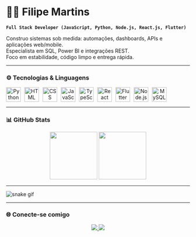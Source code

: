 # 👨‍💻 Filipe Martins

**`Full Stack Developer (JavaScript, Python, Node.js, React.js, Flutter)`**

Construo sistemas sob medida: automações, dashboards, APIs e aplicações web/mobile.  
Especialista em SQL, Power BI e integrações REST.  
Foco em estabilidade, código limpo e entrega rápida.

---

### ⚙️ Tecnologias & Linguagens

<div align="center" style="display: flex; flex-wrap: wrap; gap: 10px;">
  <img src="https://cdn.jsdelivr.net/gh/devicons/devicon@latest/icons/python/python-original.svg" width="40px" title="Python" />
  <img src="https://cdn.jsdelivr.net/gh/devicons/devicon@latest/icons/html5/html5-original.svg" width="40px" title="HTML" />
  <img src="https://cdn.jsdelivr.net/gh/devicons/devicon@latest/icons/css3/css3-original.svg" width="40px" title="CSS" />
  <img src="https://cdn.jsdelivr.net/gh/devicons/devicon@latest/icons/javascript/javascript-original.svg" width="40px" title="JavaScript" />
  <img src="https://cdn.jsdelivr.net/gh/devicons/devicon@latest/icons/typescript/typescript-original.svg" width="40px" title="TypeScript" />
  <img src="https://cdn.jsdelivr.net/gh/devicons/devicon@latest/icons/react/react-original.svg" width="40px" title="React" />
  <img src="https://cdn.jsdelivr.net/gh/devicons/devicon@latest/icons/flutter/flutter-original.svg" width="40px" title="Flutter" />
  <img src="https://cdn.jsdelivr.net/gh/devicons/devicon@latest/icons/nodejs/nodejs-original.svg" width="40px" title="Node.js" />
  <img src="https://cdn.jsdelivr.net/gh/devicons/devicon@latest/icons/mysql/mysql-original.svg" width="40px" title="MySQL" />
</div>

---

### 📊 GitHub Stats

<div align="center">
  <img height="130px" src="https://github-readme-stats.vercel.app/api?username=filipemarttns&show_icons=true&theme=tokyonight&include_all_commits=true&locale=pt-br" />
  <img height="130px" src="https://github-readme-stats.vercel.app/api/top-langs/?username=filipemarttns&theme=tokyonight&layout=compact&custom_title=Tecnologias&langs_count=8" />
</div>

---

![snake gif](https://github.com/filipemarttns/filipemarttns/raw/output/github-contribution-grid-snake.svg)




---

### 🌐 Conecte-se comigo

<div align="center">
  <a href="https://www.linkedin.com/in/filipe-gabriel-13864a265" target="_blank">
    <img src="https://img.shields.io/badge/-LinkedIn-%230077B5?style=for-the-badge&logo=linkedin&logoColor=white" />
  </a>
  <a href="https://www.instagram.com/filipe.marttns" target="_blank">
    <img src="https://img.shields.io/badge/-Instagram-%23E4405F?style=for-the-badge&logo=instagram&logoColor=white" />
  </a>
</div>

